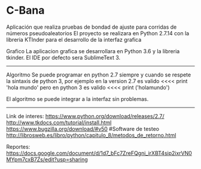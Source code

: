 # C-Bana

 
Aplicación que realiza pruebas de bondad de ajuste para corridas de números pseudoaleatorios
El proyecto se realizara en Python 2.7.14 con la libreria KTInder para el desarrollo de la interfaz grafica

 
 
Grafico 
La aplicacion grafica se desarrollara en Python 3.6 y la libreria tkinder.
El IDE por defecto sera SublimeText 3.
__________________________________________________________________________________



Algoritmo 
Se puede programar en python 2.7 siempre y cuando se respete la sintaxis de python 3,
por ejemplo en la version 2.7 es valido <<<< print 'hola mundo'
pero en python 3 es valido <<<< print ('holamundo')


El algoritmo se puede integrar a la interfaz sin problemas.
___________________________________________________________________________________

 


Link de interes:
https://www.python.org/download/releases/2.7/
http://www.tkdocs.com/tutorial/install.html
https://www.bugzilla.org/download/#v50 #Software de testeo
http://librosweb.es/libro/python/capitulo_8/metodos_de_retorno.html

Reportes:
https://docs.google.com/document/d/1d7_bFc7ZreFQgni_irXBT4sip2ixrVN0MYpm7cxB7Zs/edit?usp=sharing
